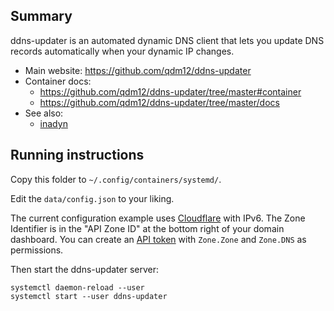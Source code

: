 ## Summary

ddns-updater is an automated dynamic DNS client that lets you update DNS records automatically when your dynamic IP changes.

* Main website: https://github.com/qdm12/ddns-updater
* Container docs:
  * https://github.com/qdm12/ddns-updater/tree/master#container
  * https://github.com/qdm12/ddns-updater/tree/master/docs
* See also:
  * [inadyn](../inadyn)

## Running instructions

Copy this folder to `~/.config/containers/systemd/`.

Edit the `data/config.json` to your liking.

The current configuration example uses [Cloudflare](https://github.com/qdm12/ddns-updater/blob/master/docs/cloudflare.md) with IPv6. The Zone Identifier is in the "API Zone ID" at the bottom right of your domain dashboard. You can create an [API token](https://developers.cloudflare.com/fundamentals/api/get-started/create-token/) with `Zone.Zone` and `Zone.DNS` as permissions.

Then start the ddns-updater server:

```
systemctl daemon-reload --user
systemctl start --user ddns-updater
```
